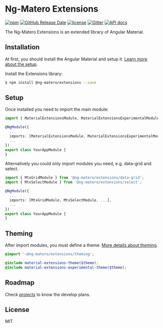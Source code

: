 # Ng-Matero Extensions

[![npm](https://img.shields.io/npm/v/@ng-matero/extensions.svg)](https://www.npmjs.com/package/@ng-matero/extensions)
[![GitHub Release Date](https://img.shields.io/github/release-date/ng-matero/extensions)](https://github.com/ng-matero/extensions/releases)
[![license](https://img.shields.io/github/license/mashape/apistatus.svg)](https://github.com/ng-matero/extensions/blob/dev/LICENSE)
[![Gitter](https://img.shields.io/gitter/room/ng-matero/extensions.svg)](https://gitter.im/matero-io/extensions)
[![API docs](https://img.shields.io/badge/API%20docs-gitbook-red)](https://nzbin.gitbook.io/material-extensions/)

The Ng-Matero Extensions is an extended library of Angular Material.

## Installation

At first, you should install the Angular Material and setup it. [Learn more about the setup](https://material.angular.io/guide/getting-started).

Install the Extensions library:

```bash
$ npm install @ng-matero/extensions --save
```

## Setup

Once installed you need to import the main module:

```ts
import { MaterialExtensionsModule, MaterialExtensionsExperimentalModule } from '@ng-matero/extensions';

@NgModule({
  ...
  imports: [MaterialExtensionsModule, MaterialExtensionsExperimentalModule, ...],
  ...
})
export class YourAppModule {
}
```

Alternatively you could only import modules you need, e.g. data-grid and select.

```ts
import { MtxGridModule } from '@ng-matero/extensions/data-grid';
import { MtxSelectModule } from '@ng-matero/extensions/select';

@NgModule({
  ...
  imports: [MtxGridModule, MtxSelectModule, ...],
  ...
})
export class YourAppModule {
}
```

## Theming

After import modules, you must define a theme. [More details about theming](https://material.angular.io/guide/theming).

```scss
@import '~@ng-matero/extensions/theming';

@include material-extensions-theme($theme);
@include material-extensions-experimental-theme($theme);
```

## Roadmap

Check [projects](https://github.com/ng-matero/extensions/projects) to know the develop plans.

## License

MIT
